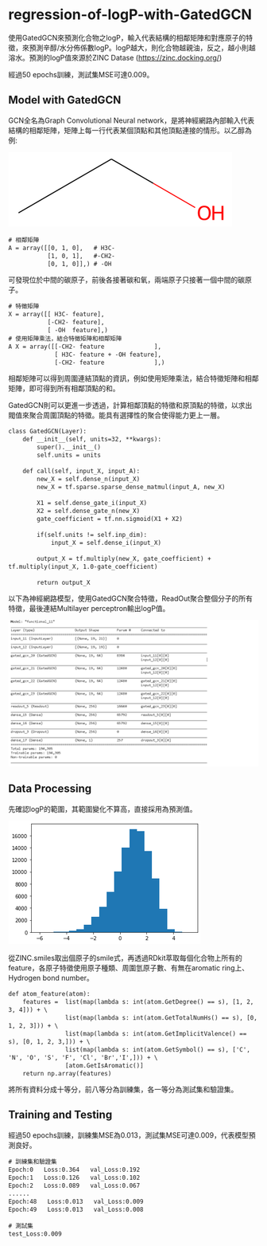 # regression-of-logP-with-GatedGCN

使用GatedGCN來預測化合物之logP，輸入代表結構的相鄰矩陣和對應原子的特徵，來預測辛醇/水分佈係數logP。logP越大，則化合物越親油，反之，越小則越溶水。預測的logP值來源於ZINC Datase (https://zinc.docking.org/)
    
經過50 epochs訓練，測試集MSE可達0.009。

## Model with GatedGCN 

GCN全名為Graph Convolutional Neural network，是將神經網路內部輸入代表結構的相鄰矩陣，矩陣上每一行代表某個頂點和其他頂點連接的情形。以乙醇為例:

![image](img/mol2.png)

```
# 相鄰矩陣 
A = array([[0, 1, 0],   # H3C- 
           [1, 0, 1],   #-CH2-
           [0, 1, 0]],) # -OH
```

可發現位於中間的碳原子，前後各接著碳和氧，兩端原子只接著一個中間的碳原子。

```
# 特徵矩陣
X = array([[ H3C- feature],   
           [-CH2- feature],   
           [ -OH  feature],)
# 使用矩陣乘法，結合特徵矩陣和相鄰矩陣
A X = array([[-CH2- feature              ],
             [ H3C- feature + -OH feature], 
             [-CH2- feature              ],)
```

相鄰矩陣可以得到周圍連結頂點的資訊，例如使用矩陣乘法，結合特徵矩陣和相鄰矩陣，即可得到所有相鄰頂點的和。

GatedGCN則可以更進一步透過，計算相鄰頂點的特徵和原頂點的特徵，以求出閥值來聚合周圍頂點的特徵。能具有選擇性的聚合使得能力更上一層。

```
class GatedGCN(Layer):
    def __init__(self, units=32, **kwargs):
        super().__init__()
        self.units = units

    def call(self, input_X, input_A):
        new_X = self.dense_n(input_X)
        new_X = tf.sparse.sparse_dense_matmul(input_A, new_X)
        
        X1 = self.dense_gate_i(input_X)
        X2 = self.dense_gate_n(new_X)
        gate_coefficient = tf.nn.sigmoid(X1 + X2)

        if(self.units != self.inp_dim):
            input_X = self.dense_i(input_X)
            
        output_X = tf.multiply(new_X, gate_coefficient) + tf.multiply(input_X, 1.0-gate_coefficient)        
        
        return output_X
```

以下為神經網路模型，使用GatedGCN聚合特徵，ReadOut聚合整個分子的所有特徵，最後連結Multilayer perceptron輸出logP值。

![image](img/Model.png)

## Data Processing

先確認logP的範圍，其範圍變化不算高，直接採用為預測值。

![image](img/logP.png)

從ZINC.smiles取出個原子的smile式，再透過RDkit萃取每個化合物上所有的feature，各原子特徵使用原子種類、周圍氫原子數、有無在aromatic ring上、Hydrogen bond number。

```
def atom_feature(atom):
    features =  list(map(lambda s: int(atom.GetDegree() == s), [1, 2, 3, 4])) + \
                list(map(lambda s: int(atom.GetTotalNumHs() == s), [0, 1, 2, 3])) + \
                list(map(lambda s: int(atom.GetImplicitValence() == s), [0, 1, 2, 3,])) + \
                list(map(lambda s: int(atom.GetSymbol() == s), ['C', 'N', 'O', 'S', 'F', 'Cl', 'Br','I',])) + \
                [atom.GetIsAromatic()]
    return np.array(features)
```

將所有資料分成十等分，前八等分為訓練集，各一等分為測試集和驗證集。

## Training and Testing

經過50 epochs訓練，訓練集MSE為0.013，測試集MSE可達0.009，代表模型預測良好。

```
# 訓練集和驗證集
Epoch:0   Loss:0.364   val_Loss:0.192
Epoch:1   Loss:0.126   val_Loss:0.102
Epoch:2   Loss:0.089   val_Loss:0.067
......
Epoch:48   Loss:0.013   val_Loss:0.009
Epoch:49   Loss:0.013   val_Loss:0.008

# 測試集
test_Loss:0.009
```






